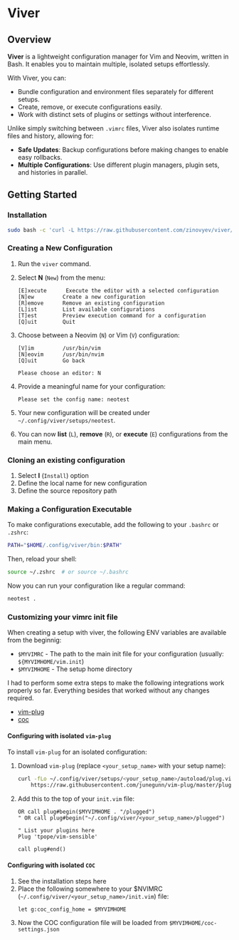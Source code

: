 # Viver

## Overview

**Viver** is a lightweight configuration manager for Vim and Neovim, written in Bash. It enables you to maintain multiple, isolated setups effortlessly.

With Viver, you can:

- Bundle configuration and environment files separately for different setups.
- Create, remove, or execute configurations easily.
- Work with distinct sets of plugins or settings without interference.

Unlike simply switching between `.vimrc` files, Viver also isolates runtime files and history, allowing for:

- **Safe Updates**: Backup configurations before making changes to enable easy rollbacks.
- **Multiple Configurations**: Use different plugin managers, plugin sets, and histories in parallel.

## Getting Started

### Installation

```bash
sudo bash -c 'curl -L https://raw.githubusercontent.com/zinovyev/viver/refs/heads/master/viver -o /usr/bin/viver ; chmod +x /usr/bin/viver'
```

### Creating a New Configuration

1. Run the `viver` command.
2. Select **N** (`New`) from the menu:
   ```
   [E]xecute      Execute the editor with a selected configuration
   [N]ew         Create a new configuration
   [R]emove      Remove an existing configuration
   [L]ist        List available configurations
   [T]est        Preview execution command for a configuration
   [Q]uit        Quit
   ```
3. Choose between a Neovim (`N`) or Vim (`V`) configuration:

   ```
   [V]im         /usr/bin/vim
   [N]eovim      /usr/bin/nvim
   [Q]uit        Go back

   Please choose an editor: N
   ```

4. Provide a meaningful name for your configuration:
   ```
   Please set the config name: neotest
   ```
5. Your new configuration will be created under `~/.config/viver/setups/neotest`.
6. You can now **list** (`L`), **remove** (`R`), or **execute** (`E`) configurations from the main menu.

### Cloning an existing configuration

1. Select **I** (`Install`) option
2. Define the local name for new configuration
3. Define the source repository path

### Making a Configuration Executable

To make configurations executable, add the following to your `.bashrc` or `.zshrc`:

```bash
PATH="$HOME/.config/viver/bin:$PATH"
```

Then, reload your shell:

```bash
source ~/.zshrc  # or source ~/.bashrc
```

Now you can run your configuration like a regular command:

```bash
neotest .
```

### Customizing your vimrc init file

When creating a setup with viver, the following ENV variables are available from the beginnig:

- `$MYVIMRC` - The path to the main init file for your configuration (usually: `${MYVIMHOME/vim.init`)
- `$MYVIMHOME` - The setup home directory

I had to perform some extra steps to make the following integrations work properly so far.
Everything besides that worked without any changes required.

- [vim-plug](https://github.com/junegunn/vim-plug)
- [coc](https://github.com/neoclide/coc.nvim)

#### Configuring with isolated `vim-plug`

To install `vim-plug` for an isolated configuration:

1. Download `vim-plug` (replace `<your_setup_name>` with your setup name):
   ```bash
   curl -fLo ~/.config/viver/setups/<your_setup_name>/autoload/plug.vim --create-dirs \
       https://raw.githubusercontent.com/junegunn/vim-plug/master/plug.vim
   ```
2. Add this to the top of your `init.vim` file:

   ```vim
   OR call plug#begin($MYVIMHOME . "/plugged")
   " OR call plug#begin("~/.config/viver/<your_setup_name>/plugged")

   " List your plugins here
   Plug 'tpope/vim-sensible'

   call plug#end()
   ```

#### Configuring with isolated `COC`

1. See the installation steps here
2. Place the following somewhere to your $NVIMRC (`~/.config/viver/<your_setup_name>/init.vim`) file:
   ```vim
   let g:coc_config_home = $MYVIMHOME
   ```
3. Now the COC configuration file will be loaded from `$MYVIMHOME/coc-settings.json`
